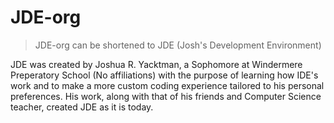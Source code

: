 # JDE-org

>JDE-org can be shortened to JDE (Josh's Development Environment)

JDE was created by Joshua R. Yacktman, a Sophomore at Windermere Preperatory School (No affiliations) with the purpose of learning how IDE's work and to make a more custom coding experience tailored to his personal preferences. His work, along with that of his friends and Computer Science teacher, created JDE as it is today. 
